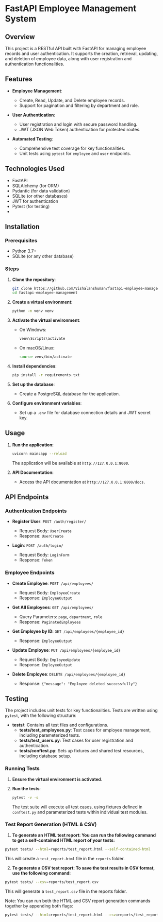 
# FastAPI Employee Management System

## Overview

This project is a RESTful API built with FastAPI for managing employee records and user authentication. It supports the creation, retrieval, updating, and deletion of employee data, along with user registration and authentication functionalities.

## Features

- **Employee Management**: 
  - Create, Read, Update, and Delete employee records.
  - Support for pagination and filtering by department and role.

- **User Authentication**:
  - User registration and login with secure password handling.
  - JWT (JSON Web Token) authentication for protected routes.

- **Automated Testing**:
  - Comprehensive test coverage for key functionalities.
  - Unit tests using `pytest` for `employee` and `user` endpoints.

## Technologies Used

- FastAPI
- SQLAlchemy (for ORM)
- Pydantic (for data validation)
- SQLite (or other databases)
- JWT for authentication
- Pytest (for testing)
- 

## Installation

### Prerequisites

- Python 3.7+
- SQLite (or any other database)

### Steps

1. **Clone the repository**:

   ```bash
   git clone https://github.com/Vishalanshuman/fastapi-employee-management.git
   cd fastapi-employee-management
   ```

2. **Create a virtual environment**:

   ```bash
   python -m venv venv
   ```

3. **Activate the virtual environment**:

   - On Windows:

     ```bash
     venv\Scripts\activate
     ```

   - On macOS/Linux:

     ```bash
     source venv/bin/activate
     ```

4. **Install dependencies**:

   ```bash
   pip install -r requirements.txt
   ```

5. **Set up the database**: 
   - Create a PostgreSQL database for the application.

6. **Configure environment variables**:
   - Set up a `.env` file for database connection details and JWT secret key.

## Usage

1. **Run the application**:

   ```bash
   uvicorn main:app --reload
   ```

   The application will be available at `http://127.0.0.1:8000`.

2. **API Documentation**: 
   - Access the API documentation at `http://127.0.0.1:8000/docs`.

## API Endpoints

### Authentication Endpoints

- **Register User**: `POST /auth/register/`
  - Request Body: `UserCreate`
  - Response: `UserCreate`

- **Login**: `POST /auth/login/`
  - Request Body: `LoginForm`
  - Response: `Token`

### Employee Endpoints

- **Create Employee**: `POST /api/employees/`
  - Request Body: `EmployeeCreate`
  - Response: `EmployeeOutput`

- **Get All Employees**: `GET /api/employees/`
  - Query Parameters: `page`, `department`, `role`
  - Response: `PaginatedEmployees`

- **Get Employee by ID**: `GET /api/employees/{employee_id}`
  - Response: `EmployeeOutput`

- **Update Employee**: `PUT /api/employees/{employee_id}`
  - Request Body: `EmployeeUpdate`
  - Response: `EmployeeOutput`

- **Delete Employee**: `DELETE /api/employees/{employee_id}`
  - Response: `{"message": "Employee deleted successfully"}`

## Testing

The project includes unit tests for key functionalities. Tests are written using `pytest`, with the following structure:

- **tests/**: Contains all test files and configurations.
  - **tests/test_employees.py**: Test cases for employee management, including parameterized tests.
  - **tests/test_users.py**: Test cases for user registration and authentication.
  - **tests/conftest.py**: Sets up fixtures and shared test resources, including database setup.

### Running Tests

1. **Ensure the virtual environment is activated**.
2. **Run the tests**:

   ```bash
   pytest -v -s
   ```

   The test suite will execute all test cases, using fixtures defined in `conftest.py` and parameterized tests within individual test modules.

### Test Report Generation (HTML & CSV)

1. **To generate an HTML test report: You can run the following command to get a self-contained HTML report of your tests:**

```bash
pytest tests/ --html=reports/test_report.html --self-contained-html
```
This will create a `test_report.html` file in the `reports` folder.

2. **To generate a CSV test report: To save the test results in CSV format, use the following command:**

```bash
pytest tests/ --csv=reports/test_report.csv
```
This will generate a `test_report.csv` file in the reports folder.

Note: You can run both the HTML and CSV report generation commands together by appending both flags:

```bash
pytest tests/ --html=reports/test_report.html --csv=reports/test_report.csv --self-contained-
```
